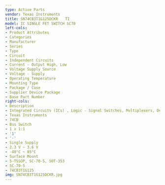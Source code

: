 ```yaml
---
type: Active Parts
vendor: Texas Instruments
title: SN74CB3T1G125DCKR　　TI
model: IC SINGLE FET SWITCH SC70
left-cols:
- Product Attributes
- Categories
- Manufacturer
- Series
- Type
- Circuit
- Independent Circuits
- Current - Output High, Low
- Voltage Supply Source
- Voltage - Supply
- Operating Temperature
- Mounting Type
- Package / Case
- Supplier Device Package
- Base Part Number
right-cols:
- Description
- Integrated Circuits (ICs) , Logic - Signal Switches, Multiplexers, Decoders
- Texas Instruments
- 74CB
- Bus Switch
- 1 x 1:1
- '1'
- '-'
- Single Supply
- 2.3 V ~ 3.6 V
- -40°C ~ 85°C
- Surface Mount
- 5-TSSOP, SC-70-5, SOT-353
- SC-70-5
- 74CB3T1G125
img: SN74CB3T1G125DCKR.jpg
---
```


